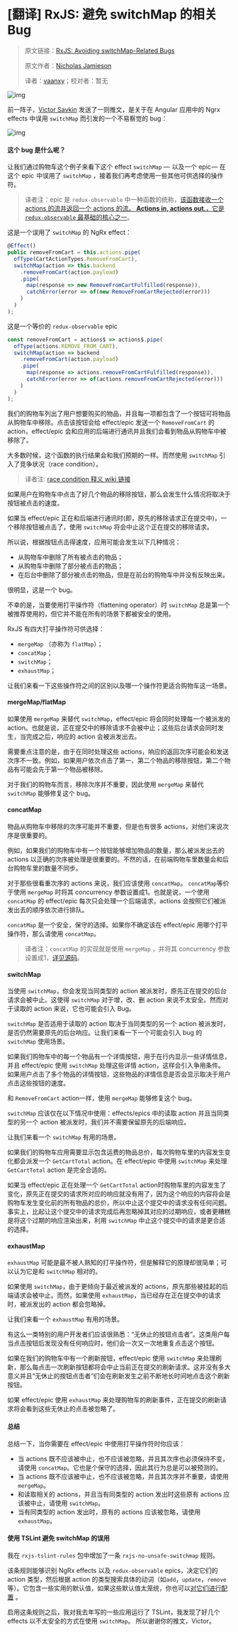 # [翻译] RxJS: 避免 switchMap 的相关 Bug

>原文链接：[RxJS: Avoiding switchMap-Related Bugs](https://blog.angularindepth.com/switchmap-bugs-b6de69155524)
>
>原文作者：[Nicholas Jamieson](https://blog.angularindepth.com/@cartant?source=post_header_lockup)
>
>译者：[vaanxy](https://github.com/vaanxy)；校对者：暂无

![img](../assets/rxjs-23/1.png)

前一阵子，[Victor Savkin](https://medium.com/@vsavkin) 发送了一则推文，是关于在 Angular 应用中的 Ngrx effects 中误用 `switchMap` 而引发的一个不易察觉的 bug：

![img](../assets/rxjs-23/2.jpg)

#### 这个 bug 是什么呢？

让我们通过购物车这个例子来看下这个 effect `switchMap` —  以及一个 epic — 在这个 epic  中误用了 `switchMap` ，接着我们再考虑使用一些其他可供选择的操作符。

> 译者注：epic 是 `redux-observable` 中一种函数的统称，[该函数接收一个 actions 的流并返回一个 actions 的流。 **Actions in, actions out.**，它是 `redux-observable` 最基础的核心之一](https://redux-observable.js.org/docs/basics/Epics.html)。

这是一个误用了 `switchMap` 的 NgRx effect：

~~~typescript
@Effect()
public removeFromCart = this.actions.pipe(
  ofType(CartActionTypes.RemoveFromCart),
  switchMap(action => this.backend
    .removeFromCart(action.payload)
    .pipe(
      map(response => new RemoveFromCartFulfilled(response)),
      catchError(error => of(new RemoveFromCartRejected(error)))
    )
  )
);
~~~

这是一个等价的 `redux-observable` epic

~~~typescript
const removeFromCart = actions$ => actions$.pipe(
  ofType(actions.REMOVE_FROM_CART),
  switchMap(action => backend
    .removeFromCart(action.payload)
    .pipe(
      map(response => actions.removeFromCartFulfilled(response)),
      catchError(error => of(actions.removeFromCartRejected(error)))
    )
  )
);
~~~

我们的购物车列出了用户想要购买的物品，并且每一项都包含了一个按钮可将物品从购物车中移除。点击该按钮会给 effect/epic 发送一个 `RemoveFromCart` 的 action，effect/epic 会和应用的后端进行通讯并且我们会看到物品从购物车中被移除了。

大多数时候，这个函数的执行结果会和我们预期的一样。而然使用 `switchMap` 引入了竞争状况（race condition）。

> 译者注: [race condition 释义 wiki 链接](https://en.wikipedia.org/wiki/Race_condition#Software)

如果用户在购物车中点击了好几个物品的移除按钮，那么会发生什么情况将取决于按钮被点击的速度。

如果当 effect/epic 正在和后端进行通讯时(即，原先的移除请求正在提交中)，一个移除按钮被点击了，使用  `switchMap` 将会中止这个正在提交的移除请求。

所以说，根据按钮点击得速度，应用可能会发生以下几种情况：

- 从购物车中删除了所有被点击的物品；
- 从购物车中删除了部分被点击的物品；
- 在后台中删除了部分被点击的物品，但是在前台的购物车中并没有反映出来。

很明显，这是一个 bug。

不幸的是，当要使用打平操作符（flattening operator）时 `switchMap` 总是第一个被推荐使用的，但它并不能在所有的场景下都被安全的使用。

RxJS 有四大打平操作符可供选择：

- `mergeMap` （亦称为 `flatMap`）；
- `concatMap`；
- `switchMap`；
- `exhaustMap`；

让我们来看一下这些操作符之间的区别以及哪一个操作符更适合购物车这一场景。

#### mergeMap/flatMap

如果使用 `mergeMap` 来替代 `switchMap`，effect/epic 将会同时处理每一个被派发的 action。也就是说，正在提交中的移除请求不会被中止；这些后台请求会同时发生，当完成之后，响应的 action 会被派发出去。

需要重点注意的是，由于在同时处理这些 actions，响应的返回次序可能会和发送次序不一致。例如，如果用户依次点击了第一、第二个物品的移除按钮，第二个物品有可能会先于第一个物品被移除。

对于我们的购物车而言，移除次序并不重要，因此使用 `mergeMap` 来替代 `switchMap` 能够修复这个 bug。

#### concatMap

物品从购物车中移除的次序可能并不重要，但是也有很多 actions，对他们来说次序是很重要的。

例如，如果我们的购物车中有一个按钮能够增加物品的数量，那么被派发出去的 actions 以正确的次序被处理是很重要的。不然的话，在前端购物车里数量会和后台购物车里的数量不同步。

对于那些很看重次序的 actions 来说，我们应该使用 `concatMap`。 `concatMap`等价于使用 `mergeMap` 时将其 concurrency 参数设置成1。也就是说，一个使用 `concatMap` 的 effect/epic  每次只会处理一个后端请求，actions 会按照它们被派发出去的顺序依次进行排队。

`concatMap` 是一个安全，保守的选择。如果你不确定该在 effect/epic 用哪个打平操作符，那么请使用 `concatMap`。

> 译者注：`concatMap` 的实现就是使用 `mergeMap` ，并将其 concurrency 参数设置成1，[详见源码](https://github.com/ReactiveX/rxjs/blob/be19ce94f769d210b89e75444158278a87b48c1c/src/internal/operators/concatMap.ts#L69-L74)。

#### switchMap

当使用 `switchMap`，你会发现当同类型的 action 被派发时，原先正在提交的后台请求会被中止。这使得 `switchMap` 对于增，改、删 action 来说不太安全。然而对于读取的 action 来说，它也可能会引入 Bug。

`switchMap` 是否适用于读取的 action 取决于当同类型的另一个 action 被派发时，是否仍然需要原先的后台响应。让我们来看一下一个可能会引入 bug 的 `switchMap` 使用场景。

如果我们购物车中的每一个物品有一个详情按钮，用于在行内显示一些详情信息，并且 effect/epic 使用 `switchMap` 处理这些详情 action，这样会引入争用条件。如果用户点击了多个物品的详情按钮，这些物品的详情信息是否会显示取决于用户点击这些按钮的速度。

和 `RemoveFromCart` action一样，使用 `mergeMap` 能够修复这个 bug。

`switchMap` 应该仅在以下情况中使用：effects/epics 中的读取 action 并且当同类型的另一个 action 被派发时，我们并不需要保留原先的后端响应。

让我们来看一个 `switchMap` 有用的场景。

如果我们的购物车应用需要显示包含运费的物品总价，每次购物车里的内容发生变化都会派发一个 `GetCartTotal` action。在 effect/epic 中使用 `switchMap` 来处理 `GetCartTotal` action 是完全合适的。

如果当 effect/epic 正在处理一个 `GetCartTotal` action时购物车里的内容发生了变化，原先正在提交的请求所对应的响应就没有用了，因为这个响应的内容将会是购物车发生变化前的所有物品的总价，所以中止这个提交中的请求没有任何问题。事实上，比起让这个提交中的请求完成后再忽略掉其对应的过期响应，或者更糟糕是将这个过期的响应渲染出来，利用 `switchMap` 中止这个提交中的请求是更合适的选择。

#### exhaustMap

`exhaustMap` 可能是最不被人熟知的打平操作符，但是解释它的原理却很简单；可以认为它是和 `switchMap` 相对的。

如果使用 `switchMap`，由于更倾向于最近被派发的 actions，原先那些被挂起的后端请求会被中止。而然，如果使用 `exhaustMap`，当已经存在正在提交中的请求时，被派发出的 action 都会忽略掉。

让我们来看一个 `exhaustMap` 有用的场景。

有这么一类特别的用户开发者们应该很熟悉：“无休止的按钮点击者”。这类用户每当点击按钮后发现没有任何响应时，他们会一次又一次地重复点击这个按钮。

如果在我们的购物车中有一个刷新按钮，effect/epic 使用 `switchMap` 来处理刷新，那么每点击一次刷新按钮都将会中止当前正在提交的刷新请求。这并没有多大意义并且“无休止的按钮点击者”们会在刷新发生之前不断地长时间地点击这个刷新按钮。

如果 effect/epic 使用 `exhaustMap` 来处理购物车的刷新事件，正在提交的刷新请求将会看到这些无休止的点击被忽略了。

#### 总结

总结一下，当你需要在 effect/epic 中使用打平操作符时你应该：

- 当 actions 既不应该被中止，也不应该被忽略，并且其次序也必须保持不变，请使用 `concatMap`。它也是个保守的选择，因此其行为总是可以被预测的。
- 当 actions 既不应该被中止，也不应该被忽略，并且其次序并不重要，请使用 `mergeMap`。
- 和读取相关的 actions，并且当有同类型的 action 发出时这些原有 actions 应该被中止，请使用 `switchMap`。
- 当有同类型的 action 发出时，原有的 actions 应该被忽略，请使用 `exhaustMap`。

#### 使用 TSLint 避免 switchMap 的误用

我在 `rxjs-tslint-rules` 包中增加了一条 `rxjs-no-unsafe-switchmap` 规则。

该条规则能够识别 NgRx effects 以及 `redux-observable` epics，决定它们的 action 类型，然后根据 action 的类型搜索具体的动词（如`add`，`update`，`remove` 等）。它包含一些实用的默认值，如果这些默认值太笼统，你也可以[对它们进行配置](https://github.com/cartant/rxjs-tslint-rules#rxjs-no-unsafe-switchmap) 。

启用这条规则之后，我对我去年写的一些应用运行了 TSLint，我发现了好几个 effects 以不太安全的方式在使用 `switchMap`。 所以谢谢你的推文，Victor。
